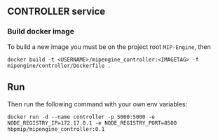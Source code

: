 ## CONTROLLER service

### Build docker image

To build a new image you must be on the project root `MIP-Engine`, then

```
docker build -t <USERNAME>/mipengine_controller:<IMAGETAG> -f mipengine/controller/Dockerfile .
```

## Run

Then run the following command with your own env variables:

```
docker run -d --name controller -p 5000:5000 -e NODE_REGISTRY_IP=172.17.0.1 -e NODE_REGISTRY_PORT=8500 hbpmip/mipengine_controller:0.1
```
